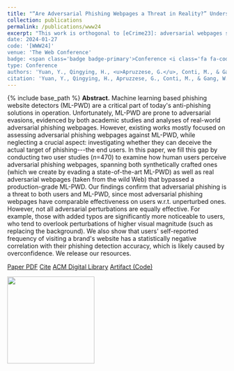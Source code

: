 ```yaml
---
title: "“Are Adversarial Phishing Webpages a Threat in Reality?” Understanding the Users` Perception of Adversarial Webpages"
collection: publications
permalink: /publications/www24
excerpt: "This work is orthogonal to [eCrime23]: adversarial webpages should be compared to non-adversarial ones!
date: 2024-01-27
code: '[WWW24]'
venue: 'The Web Conference'
badge: <span class='badge badge-primary'>Conference <i class='fa fa-code'></i></span>
type: Conference
authors: 'Yuan, Y., Qingying, H., <u>Apruzzese, G.</u>, Conti, M., & Gang, W.'
citation: 'Yuan, Y., Qingying, H., Apruzzese, G., Conti, M., & Gang, W. (2024, May). "“Are Adversarial Phishing Webpages a Threat in Reality?” Understanding the Users` Perception of Adversarial Webpages." In <i>ACM The Web Conference (TheWebConf)</i> [ORAL].'
---
```

{% include base_path %}
<b>Abstract.</b> Machine learning based phishing website detectors (ML-PWD) are a critical part of today's anti-phishing solutions in operation. Unfortunately, ML-PWD are prone to adversarial evasions, evidenced by both academic studies and analyses of real-world adversarial phishing webpages. However, existing works mostly focused on assessing adversarial phishing webpages against ML-PWD, while neglecting a crucial aspect: investigating whether they can deceive the actual target of phishing---the end users. In this paper, we fill this gap by conducting two user studies (_n_=470) to examine how human users perceive adversarial phishing webpages, spanning both synthetically crafted ones (which we create by evading a state-of-the-art ML-PWD) as well as real adversarial webpages (taken from the wild Web) that bypassed a production-grade ML-PWD. Our findings confirm that adversarial phishing is a threat to both users and ML-PWD, since most adversarial phishing webpages have comparable effectiveness on users w.r.t. unperturbed ones. However, not all adversarial perturbations are equally effective. For example, those with added typos are significantly more noticeable to users, who tend to overlook perturbations of higher visual magnitude (such as replacing the background). We also show that users' self-reported frequency of visiting a brand's website has a statistically negative correlation with their phishing detection accuracy, which is likely caused by overconfidence. We release our resources.


<a class="btn btn-outline-primary my-1 mr-1 btn-sm" href="{{ base_path }}/files/papers/www24/www24.pdf" target="_blank" rel="noopener">Paper PDF</a> 
<a class="btn btn-outline-primary my-1 mr-1 btn-sm" href="{{ base_path }}/files/papers/www24/www24_cite.html" target="_blank" rel="noopener">Cite</a>
<a class="btn btn-outline-primary my-1 mr-1 btn-sm" href="https://doi.org/10.1145/3589334.3645502" target="_blank" rel="noopener">ACM Digital Library</a> 
<a class="btn btn-outline-primary my-1 mr-1 btn-sm" href="https://github.com/hihey54/www24_threatAdvPhish" target="_blank" rel="noopener">Artifact (Code)</a>



<a href="https://www2024.thewebconf.org/accepted/research-tracks/" target="_blank"><img width="200" src="https://www.acm.org/binaries/content/gallery/acm/publications/large-replication-badges/artifacts_available.jpg"></a>